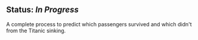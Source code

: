 ## Status: *In Progress*

A complete process to predict which passengers survived and which didn't from the Titanic sinking.
